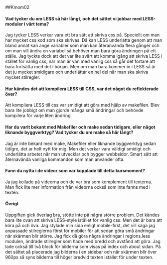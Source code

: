 ##Kmom02
<!--===============================-->

#### Vad tycker du om LESS så här långt, och det sättet vi jobbar med LESS-moduler i vårt tema?

Jag tycker LESS verkar vara ett bra sätt att skriva css på. Speciellt om man har mycket css kod som ska skrivas. Då kan LESS underlätta genom att man bland annat kan ange variabler som man kan återanvända flera gånger och om man vill ändra en variabel så behöver man bara göra ändringen på ett ställe. Jag tyckte dock att det var lite svårt att komma igång att skriva LESS i stället för vanlig css, när man är van med vanlig css så går det fortare att bara fortsätta med det i början. Men om man bara kommer in i LESS så är det ju mycket smidigare och underlättar en hel del när man ska skriva mycket stilregler.


#### Hur kändes det att kompilera LESS till CSS, var det något du reflekterade över?

Att kompilera LESS till css var smidigt att göra med hjälp av makefilen. Blev bara lite jobbigt om man gjorde många små ändringar och behövde kompilera för varje liten ändring.


#### Har du varit bekant med Makefiler och make sedan tidigare, eller något liknande byggverktyg? Vad tycker du om make så här långt?

Jag är inte bekant med make, Makefiler eller liknande byggverktyg sedan tidigre, det ar helt nytt för mig. Men det verkar vara väldigt smidigt och underlätta arbetet när man utvecklar och bygger webbsidor. Smart sätt att åternavända vanliga kommandon som man använder ofta.

#### Fann du nytta i de videor som var kopplade till detta kursmoment?

Ja jag kollade på videorna och de var bra som komplement till texterna. Man fick lite mer information från videorna också som inte fanns med i texten.

#### Övrigt

Uppgiften gick överlag bra, stötte inte på några större problem. Det kändes bara lite ovan att skriva LESS-style istället för vanlig css. Men det är bara att köra på och öva. Jag stylade min sida enligt mobile-first, det vill säga jag anpassade stilreglerna först för mobiler för att sedan göra små ändringar när skärmen blir större. Jag fick då göra några ändringar i regions.less modulen, ändrade stilregler som hade med bredd och avstånd att göra. Jag lade också till två block för bilderna som visas på index och about sidan. På det sättet så placerade jag bilderna i en sidebar och när skärmen blir över 960px så syns bilderna till höger bredvid texten istället för under texten.










